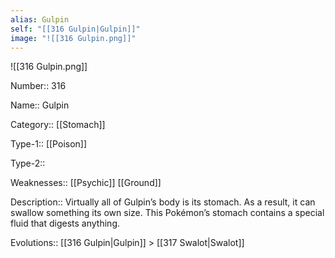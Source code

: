 ```yaml
---
alias: Gulpin
self: "[[316 Gulpin|Gulpin]]"
image: "![[316 Gulpin.png]]"
---
```


![[316 Gulpin.png]]


Number:: 316

Name:: Gulpin

Category:: [[Stomach]]

Type-1:: [[Poison]]

Type-2:: 

Weaknesses:: [[Psychic]] [[Ground]]

Description:: Virtually all of Gulpin’s body is its stomach. As a result, it can swallow something its own size. This Pokémon’s stomach contains a special fluid that digests anything.

Evolutions:: [[316 Gulpin|Gulpin]] > [[317 Swalot|Swalot]]